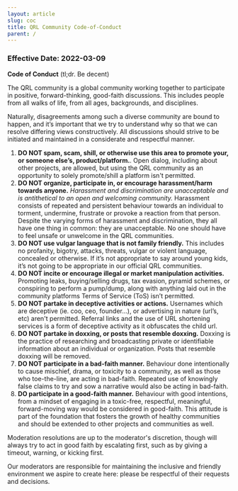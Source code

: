 ```yaml
---
layout: article
slug: coc
title: QRL Community Code-of-Conduct
parent: /
---
```


### Effective Date: 2022-03-09

**Code of Conduct** (tl;dr. Be decent)

The QRL community is a global community working together to participate in positive, forward-thinking, good-faith discussions. This includes people from all walks of life, from all ages, backgrounds, and disciplines.

Naturally, disagreements among such a diverse community are bound to happen, and it’s important that we try to understand why so that we can resolve differing views constructively. All discussions should strive to be initiated and maintained in a considerate and respectful manner.

1. **__DO NOT__ spam, scam, shill, or otherwise use this area to promote your, or someone else’s, product/platform.**. Open dialog, including about other projects, are allowed, but using the QRL community as an opportunity to solely promote/shill a platform isn't permitted.
2. **__DO NOT__ organize, participate in, or encourage harassment/harm towards anyone.** *Harassment and discrimination are unacceptable and is antithetical to an open and welcoming community.* Harassment consists of repeated and persistent behaviour towards an individual to torment, undermine, frustrate or provoke a reaction from that person. Despite the varying forms of harassment and discrimination, they all have one thing in common: they are unacceptable. No one should have to feel unsafe or unwelcome in the QRL communities.
3. **__DO NOT__ use vulgar language that is not family friendly.** This includes no profanity, bigotry, attacks, threats, vulgar or violent language, concealed or otherwise. If it’s not appropriate to say around young kids, it’s not going to be appropriate in our official QRL communities.
4. **__DO NOT__ incite or encourage illegal or market manipulation activities.** Promoting leaks, buying/selling drugs, tax evasion, pyramid schemes, or conspiring to perform a pump/dump, along with anything laid out in the community platforms Terms of Service (ToS) isn’t permitted.
5. **__DO NOT__ partake in deceptive activities or actions.** Usernames which are deceptive (ie. coo, ceo, founder…), or advertising in nature (url’s, etc) aren't permitted. Referral links and the use of URL shortening services is a form of deceptive activity as it obfuscates the child url. 
6. **__DO NOT__ partake in doxxing, or posts that resemble doxxing.** Doxxing is the practice of researching and broadcasting private or identifiable information about an individual or organization. Posts that resemble doxxing will be removed.
7. **__DO NOT__ participate in a bad-faith manner.** Behaviour done intentionally to cause mischief, drama, or  toxicity to a community, as well as those who toe-the-line, are acting in bad-faith. Repeated use of knowingly false claims to try and sow a narrative would also be acting in bad-faith.
8. **__DO__ participate in a good-faith manner.** Behaviour with good intentions, from a mindset of engaging in a toxic-free, respectful, meaningful, forward-moving way would be considered in good-faith. This attitude is part of the foundation that fosters the growth of healthy communities and should be extended to other projects and communities as well.

Moderation resolutions are up to the moderator's discretion, though will always try to act in good faith by escalating first, such as by giving a timeout, warning, or kicking first.

Our moderators are responsible for maintaining the inclusive and friendly environment we aspire to create here: please be respectful of their requests and decisions.
